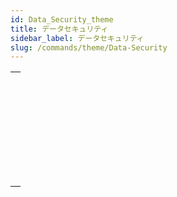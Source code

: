```yaml
---
id: Data_Security_theme
title: データセキュリティ
sidebar_label: データセキュリティ
slug: /commands/theme/Data-Security
---
```


|                                                                                                                             |
| --------------------------------------------------------------------------------------------------------------------------- |
| [<!-- INCLUDE #_command_.Data file encryption status.Syntax -->](../../commands-legacy/data-file-encryption-status.md)<br/> |
| [<!-- INCLUDE #_command_.Decrypt data BLOB.Syntax -->](../../commands-legacy/decrypt-data-blob.md)<br/>                     |
| [<!-- INCLUDE #_command_.Discover data key.Syntax -->](../../commands-legacy/discover-data-key.md)<br/>                     |
| [<!-- INCLUDE #_command_.Encrypt data BLOB.Syntax -->](../../commands-legacy/encrypt-data-blob.md)<br/>                     |
| [<!-- INCLUDE #_command_.Encrypt data file.Syntax -->](../../commands-legacy/encrypt-data-file.md)<br/>                     |
| [<!-- INCLUDE #_command_.New data key.Syntax -->](../../commands-legacy/new-data-key.md)<br/>                               |
| [<!-- INCLUDE #_command_.Register data key.Syntax -->](../../commands-legacy/register-data-key.md)<br/>                     |
